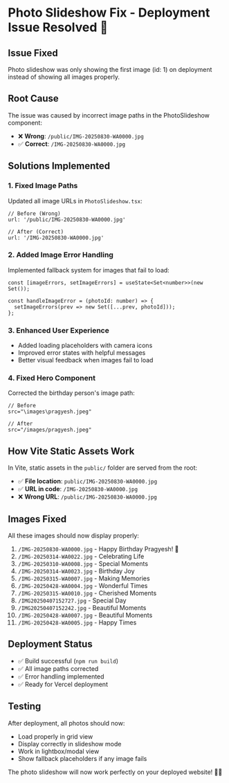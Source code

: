 # Photo Slideshow Fix - Deployment Issue Resolved 🎯

## Issue Fixed
Photo slideshow was only showing the first image (id: 1) on deployment instead of showing all images properly.

## Root Cause
The issue was caused by incorrect image paths in the PhotoSlideshow component:
- ❌ **Wrong**: `/public/IMG-20250830-WA0000.jpg`
- ✅ **Correct**: `/IMG-20250830-WA0000.jpg`

## Solutions Implemented

### 1. **Fixed Image Paths**
Updated all image URLs in `PhotoSlideshow.tsx`:
```tsx
// Before (Wrong)
url: '/public/IMG-20250830-WA0000.jpg'

// After (Correct)  
url: '/IMG-20250830-WA0000.jpg'
```

### 2. **Added Image Error Handling**
Implemented fallback system for images that fail to load:
```tsx
const [imageErrors, setImageErrors] = useState<Set<number>>(new Set());

const handleImageError = (photoId: number) => {
  setImageErrors(prev => new Set([...prev, photoId]));
};
```

### 3. **Enhanced User Experience**
- Added loading placeholders with camera icons
- Improved error states with helpful messages
- Better visual feedback when images fail to load

### 4. **Fixed Hero Component**
Corrected the birthday person's image path:
```tsx
// Before
src="\images\pragyesh.jpeg"

// After
src="/images/pragyesh.jpeg"
```

## How Vite Static Assets Work

In Vite, static assets in the `public/` folder are served from the root:
- ✅ **File location**: `public/IMG-20250830-WA0000.jpg`
- ✅ **URL in code**: `/IMG-20250830-WA0000.jpg`
- ❌ **Wrong URL**: `/public/IMG-20250830-WA0000.jpg`

## Images Fixed
All these images should now display properly:
1. `/IMG-20250830-WA0000.jpg` - Happy Birthday Pragyesh! 🎂
2. `/IMG-20250314-WA0022.jpg` - Celebrating Life
3. `/IMG-20250310-WA0008.jpg` - Special Moments
4. `/IMG-20250314-WA0023.jpg` - Birthday Joy
5. `/IMG-20250315-WA0007.jpg` - Making Memories
6. `/IMG-20250428-WA0004.jpg` - Wonderful Times
7. `/IMG-20250315-WA0010.jpg` - Cherished Moments
8. `/IMG20250407152727.jpg` - Special Day
9. `/IMG20250407152242.jpg` - Beautiful Moments
10. `/IMG-20250428-WA0007.jpg` - Beautiful Moments
11. `/IMG-20250428-WA0005.jpg` - Happy Times

## Deployment Status
- ✅ Build successful (`npm run build`)
- ✅ All image paths corrected
- ✅ Error handling implemented
- ✅ Ready for Vercel deployment

## Testing
After deployment, all photos should now:
- Load properly in grid view
- Display correctly in slideshow mode
- Work in lightbox/modal view
- Show fallback placeholders if any image fails

The photo slideshow will now work perfectly on your deployed website! 🎉📸
